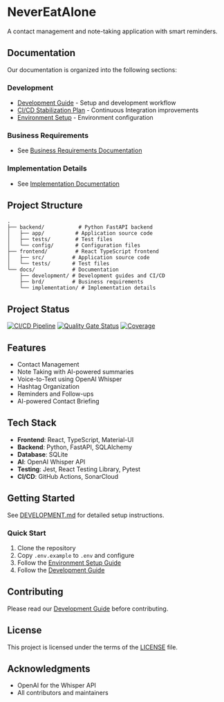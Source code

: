 # NeverEatAlone

A contact management and note-taking application with smart reminders.

## Documentation

Our documentation is organized into the following sections:

### Development
- [Development Guide](docs/development/guides/DEVELOPMENT.md) - Setup and development workflow
- [CI/CD Stabilization Plan](docs/development/ci/CI_STABILIZATION_PLAN.md) - Continuous Integration improvements
- [Environment Setup](docs/environment/ENVIRONMENT.md) - Environment configuration

### Business Requirements
- See [Business Requirements Documentation](docs/brd/)

### Implementation Details
- See [Implementation Documentation](docs/implementation/)

## Project Structure

```
.
├── backend/           # Python FastAPI backend
│   ├── app/          # Application source code
│   ├── tests/        # Test files
│   └── config/       # Configuration files
├── frontend/         # React TypeScript frontend
│   ├── src/         # Application source code
│   └── tests/       # Test files
└── docs/            # Documentation
    ├── development/ # Development guides and CI/CD
    ├── brd/         # Business requirements
    └── implementation/ # Implementation details
```

## Project Status

[![CI/CD Pipeline](https://github.com/axjasf/NeverEatAlone/actions/workflows/main.yml/badge.svg)](https://github.com/axjasf/NeverEatAlone/actions/workflows/main.yml)
[![Quality Gate Status](https://sonarcloud.io/api/project_badges/measure?project=axjasf_NeverEatAlone&metric=alert_status)](https://sonarcloud.io/summary/new_code?id=axjasf_NeverEatAlone)
[![Coverage](https://sonarcloud.io/api/project_badges/measure?project=axjasf_NeverEatAlone&metric=coverage)](https://sonarcloud.io/summary/new_code?id=axjasf_NeverEatAlone)

## Features

- Contact Management
- Note Taking with AI-powered summaries
- Voice-to-Text using OpenAI Whisper
- Hashtag Organization
- Reminders and Follow-ups
- AI-powered Contact Briefing

## Tech Stack

- **Frontend**: React, TypeScript, Material-UI
- **Backend**: Python, FastAPI, SQLAlchemy
- **Database**: SQLite
- **AI**: OpenAI Whisper API
- **Testing**: Jest, React Testing Library, Pytest
- **CI/CD**: GitHub Actions, SonarCloud

## Getting Started

See [DEVELOPMENT.md](DEVELOPMENT.md) for detailed setup instructions.

### Quick Start

1. Clone the repository
2. Copy `.env.example` to `.env` and configure
3. Follow the [Environment Setup Guide](docs/environment/ENVIRONMENT.md)
4. Follow the [Development Guide](docs/development/guides/DEVELOPMENT.md)

## Contributing

Please read our [Development Guide](docs/development/guides/DEVELOPMENT.md) before contributing.

## License

This project is licensed under the terms of the [LICENSE](LICENSE) file.

## Acknowledgments

- OpenAI for the Whisper API
- All contributors and maintainers
